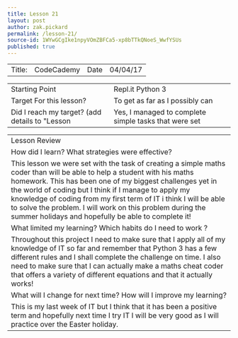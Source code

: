 ```yaml
---
title: Lesson 21
layout: post
author: zak.pickard
permalink: /lesson-21/
source-id: 1WYwGCgIke1npyVOmZBFCa5-xp8bTTkQNoeS_WwfYSUs
published: true
---
```

<table>
  <tr>
    <td>Title:</td>
    <td>CodeCademy</td>
    <td>Date</td>
    <td>04/04/17</td>
  </tr>
</table>


<table>
  <tr>
    <td>Starting Point</td>
    <td>Repl.it Python 3</td>
  </tr>
  <tr>
    <td>Target For this lesson?</td>
    <td>To get as far as I possibly can</td>
  </tr>
  <tr>
    <td>Did I reach my target? 
(add details to "Lesson </td>
    <td>Yes, I managed to complete simple tasks that were set</td>
  </tr>
</table>


<table>
  <tr>
    <td>Lesson Review</td>
  </tr>
  <tr>
    <td>How did I learn? What strategies were effective?</td>
  </tr>
  <tr>
    <td>This lesson we were set with the task of creating a simple maths coder than will be able to help a student with his maths homework. This has been one of my biggest challenges yet in the world of coding but I think if I manage to apply my knowledge of coding from my first term of IT i think I will be able to solve the problem. I will work on this problem during the summer holidays and hopefully be able to complete it!</td>
  </tr>
  <tr>
    <td>What limited my learning? Which habits do I need to work ?</td>
  </tr>
  <tr>
    <td>Throughout this project I need to make sure that I apply all of my knowledge of IT so far and remember that Python 3 has a few different rules and I shall complete the challenge on time. I also need to make sure that I can actually make a maths cheat coder that offers a variety of different equations and that it actually works!</td>
  </tr>
  <tr>
    <td>What will I change for next time? How will I improve my learning?</td>
  </tr>
  <tr>
    <td>This is my last week of IT but I think that it has been a positive term and hopefully next time I try IT I will be very good as I will practice over the Easter holiday. </td>
  </tr>
</table>


